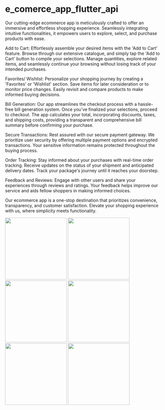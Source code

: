 # e_comerce_app_flutter_api

Our cutting-edge ecommerce app is meticulously crafted to offer an immersive and effortless shopping experience. Seamlessly integrating intuitive functionalities, it empowers users to explore, select, and purchase products with ease.

Add to Cart:
Effortlessly assemble your desired items with the 'Add to Cart' feature. Browse through our extensive catalogue, and simply tap the 'Add to Cart' button to compile your selections. Manage quantities, explore related items, and seamlessly continue your browsing without losing track of your intended purchases.

Favorites/ Wishlist:
Personalize your shopping journey by creating a 'Favorites' or 'Wishlist' section. Save items for later consideration or to monitor price changes. Easily revisit and compare products to make informed buying decisions.

Bill Generation:
Our app streamlines the checkout process with a hassle-free bill generation system. Once you’ve finalized your selections, proceed to checkout. The app calculates your total, incorporating discounts, taxes, and shipping costs, providing a transparent and comprehensive bill summary before confirming your purchase.

Secure Transactions:
Rest assured with our secure payment gateway. We prioritize user security by offering multiple payment options and encrypted transactions. Your sensitive information remains protected throughout the buying process.

Order Tracking:
Stay informed about your purchases with real-time order tracking. Receive updates on the status of your shipment and anticipated delivery dates. Track your package's journey until it reaches your doorstep.

Feedback and Reviews:
Engage with other users and share your experiences through reviews and ratings. Your feedback helps improve our service and aids fellow shoppers in making informed choices.

Our ecommerce app is a one-stop destination that prioritizes convenience, transparency, and customer satisfaction. Elevate your shopping experience with us, where simplicity meets functionality.





<img src="https://github.com/amishad7/e_comerce_app_flutter_api/assets/118448879/039e4c23-e3b6-46c9-9132-b815f43e09dc" width="200">


<img src="https://github.com/amishad7/e_comerce_app_flutter_api/assets/118448879/d5e78f4d-be2a-4369-8afb-f45a21f9e3cf" width="200">

<img src="https://github.com/amishad7/e_comerce_app_flutter_api/assets/118448879/54c7d9ef-b9e9-446b-8c57-f7d35746886f" width="200">

<img src="https://github.com/amishad7/e_comerce_app_flutter_api/assets/118448879/3644e40f-475a-44fe-b040-1a7e515ad935" width="200">

<img src="" width="200">

<img src="" width="200">

